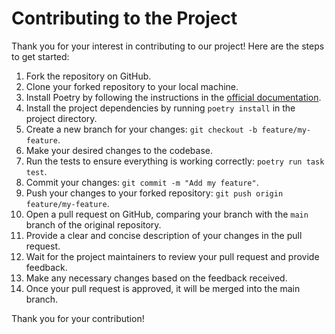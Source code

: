 # Contributing to the Project

Thank you for your interest in contributing to our project! Here are the steps to get started:

1. Fork the repository on GitHub.
2. Clone your forked repository to your local machine.
3. Install Poetry by following the instructions in the [official documentation](https://python-poetry.org/docs/#installation).
4. Install the project dependencies by running `poetry install` in the project directory.
5. Create a new branch for your changes: `git checkout -b feature/my-feature`.
6. Make your desired changes to the codebase.
7. Run the tests to ensure everything is working correctly: `poetry run task test`.
8. Commit your changes: `git commit -m "Add my feature"`.
9. Push your changes to your forked repository: `git push origin feature/my-feature`.
10. Open a pull request on GitHub, comparing your branch with the `main` branch of the original repository.
11. Provide a clear and concise description of your changes in the pull request.
12. Wait for the project maintainers to review your pull request and provide feedback.
13. Make any necessary changes based on the feedback received.
14. Once your pull request is approved, it will be merged into the main branch.

Thank you for your contribution!
